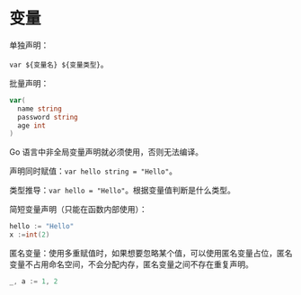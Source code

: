 # 变量

单独声明：

`var ${变量名} ${变量类型}`。

批量声明：

```go
var(
  name string
  password string
  age int
)
```

Go 语言中非全局变量声明就必须使用，否则无法编译。

声明同时赋值：`var hello string = "Hello"`。

类型推导：`var hello = "Hello"`。根据变量值判断是什么类型。

简短变量声明（只能在函数内部使用）：

```go
hello := "Hello"
x :=int(2)
```

匿名变量：使用多重赋值时，如果想要忽略某个值，可以使用匿名变量占位，匿名变量不占用命名空间，不会分配内存，匿名变量之间不存在重复声明。

```go
_, a := 1, 2
```
